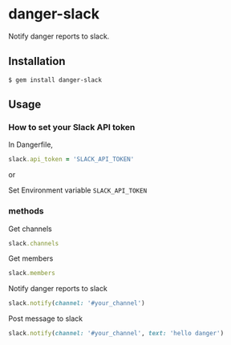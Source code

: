 # danger-slack

Notify danger reports to slack.

## Installation

    $ gem install danger-slack

## Usage
### How to set your Slack API token
In Dangerfile,
```ruby
slack.api_token = 'SLACK_API_TOKEN'
```

or 

Set Environment variable `SLACK_API_TOKEN`
  
### methods
Get channels
```ruby
slack.channels
```

Get members
```ruby
slack.members
```

Notify danger reports to slack
```ruby
slack.notify(channel: '#your_channel')
```

Post message to slack
```ruby
slack.notify(channel: '#your_channel', text: 'hello danger')
```
